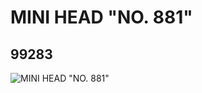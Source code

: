 # MINI HEAD "NO. 881"
## 99283
![MINI HEAD "NO. 881"](https://lc-www-live-s.legocdn.com/media/bricks/5/2/4649939.jpg)